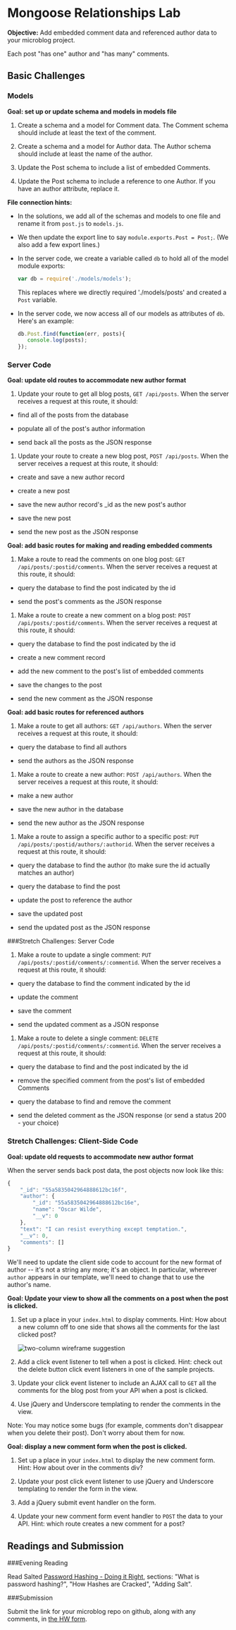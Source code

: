 # Mongoose Relationships Lab

**Objective:** Add embedded comment data and referenced author data to your microblog project.

Each post "has one" author and "has many" comments.

## Basic Challenges

### Models

**Goal: set up or update schema and models in models file**

1. Create a schema and a model for Comment data. The Comment schema should include at least the text of the comment.

1. Create a schema and a model for Author data. The Author schema should include at least the name of the author.

1. Update the Post schema to include a list of embedded Comments.

1. Update the Post schema to include a reference to one Author. If you have an author attribute, replace it.

**File connection hints:**

 * In the solutions, we add all of the schemas and models to one file and rename it from `post.js` to `models.js`.
 
 * We then update the export line to say `module.exports.Post = Post;`. (We also add a few export lines.)
 
 * In the server code, we create a variable called `db` to hold all of the model module exports:
   
   ```js
   var db = require('./models/models');
   ```
   
   This replaces where we directly required './models/posts' and created a `Post` variable.
 
 * In the server code, we now access all of our models as attributes of `db`. Here's an example:

   ```js
   db.Post.find(function(err, posts){
      console.log(posts);
   });
   ```

### Server Code

**Goal: update old routes to accommodate new author format**

1. Update your route to get all blog posts, `GET /api/posts`. When the server receives a request at this route, it should:
 
 * find all of the posts from the database
 
 * populate all of the post's author information
 
 * send back all the posts as the JSON response
 
1. Update your route to create a new blog post,  `POST /api/posts`. When the server receives a request at this route, it should:

  * create and save a new author record
  
  * create a new post
  
  * save the new author record's _id as the new post's author
  
  * save the new post
  
  * send the new post as the JSON response

**Goal: add basic routes for making and reading embedded comments**

1. Make a route to read the comments on one blog post: `GET /api/posts/:postid/comments`. When the server receives a request at this route, it should:

  * query the database to find the post indicated by the id

  * send the post's comments as the JSON response

1. Make a route to create a new comment on a blog post: `POST /api/posts/:postid/comments`.  When the server receives a request at this route, it should:

  * query the database to find the post indicated by the id

  * create a new comment record

  * add the new comment to the post's list of embedded comments
  
  * save the changes to the post

  * send the new comment as the JSON response

**Goal: add basic routes for referenced authors**

1. Make a route to get all authors: `GET /api/authors`. When the server receives a request at this route, it should:

  * query the database to find all authors

  * send the authors as the JSON response

1. Make a route to create a new author: `POST /api/authors`. When the server receives a request at this route, it should:

  * make a new author

  * save the new author in the database

  * send the new author as the JSON response


1. Make a route to assign a specific author to a specific post: `PUT /api/posts/:postid/authors/:authorid`. When the server receives a request at this route, it should:

  * query the database to find the author (to make sure the id actually matches an author)

  * query the database to find the post

  * update the post to reference the author
  
  * save the updated post

  * send the updated post as the JSON response


###Stretch Challenges: Server Code


1. Make a route to update a single comment: `PUT /api/posts/:postid/comments/:commentid`.  When the server receives a request at this route, it should:

  * query the database to find the comment indicated by the id

  * update the comment

  * save the comment

  * send the updated comment as a JSON response

1. Make a route to delete a single comment: `DELETE /api/posts/:postid/comments/:commentid`.  When the server receives a request at this route, it should:

  * query the database to find and the post indicated by the id

  * remove the specified comment from the post's list of embedded Comments

  * query the database to find and remove the comment

  * send the deleted comment as the JSON response (or send a status 200 - your choice)

### Stretch Challenges: Client-Side Code

**Goal: update old requests to accommodate new author format**

When the server sends back post data, the post objects now look like this:

```js
{
    "_id": "55a5835042964888612bc16f",
    "author": {
        "_id": "55a5835042964888612bc16e",
        "name": "Oscar Wilde",
        "__v": 0
    },
    "text": "I can resist everything except temptation.",
    "__v": 0,
    "comments": []
}
```

We'll need to update the client side code to account for the new format of author -- it's not a string any more; it's an object.  In particular, wherever `author` appears in our template, we'll need to change that to use the author's name.
 

**Goal: Update your view to show all the comments on a post when the post is clicked.**

1. Set up a place in your `index.html` to display comments.
Hint: How about a new column off to one side that shows all the comments for the last clicked post?

    ![two-column wireframe suggestion](./img/wireframe.png)

1. Add a click event listener to tell when a post is clicked. Hint: check out the delete button click event listeners in one of the sample projects.

1. Update your click event listener to include an AJAX call to `GET` all the comments for the blog post from your API when a post is clicked.

1. Use jQuery and Underscore templating to render the comments in the view.

Note: You may notice some bugs (for example, comments don't disappear when you delete their post). Don't worry about them for now.

**Goal: display a new comment form when the post is clicked.**

1. Set up a place in your `index.html` to display the new comment form. Hint: How about over in the comments div?

1. Update your post click event listener to use jQuery and Underscore templating to render the form in the view.

1. Add a jQuery submit event handler on the form.

1. Update your new comment form event handler to `POST` the data to your API. Hint: which route creates a new comment for a post?


## Readings and Submission

###Evening Reading

Read Salted [Password Hashing - Doing it Right](https://crackstation.net/hashing-security.htm), sections: "What is password hashing?", "How Hashes are Cracked", "Adding Salt".

###Submission

Submit the link for your microblog repo on github, along with any comments, in [the HW form](https://docs.google.com/a/generalassemb.ly/forms/d/14rNXnDaq5X5Rvda-1BRZCl9YmkOoZzf7oxGBEZG_YJE/viewform).
